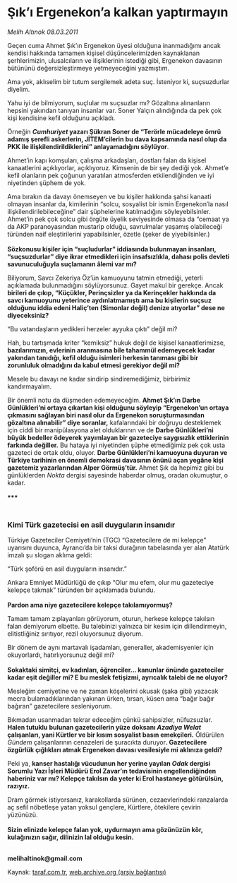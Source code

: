 # Şık’ı Ergenekon’a kalkan yaptırmayın

*Melih Altınok 08.03.2011*

<div class="yazi"><p>Geçen cuma Ahmet Şık’ın Ergenekon üyesi olduğuna inanmadığımı ancak kendisi hakkında tamamen kişisel düşüncelerimizden kaynaklanan şerhlerimizin, ulusalcıların ve ilişiklerinin istediği gibi, Ergenekon davasının bütününü değersizleştirmeye yetmeyeceğini yazmıştım.</p>
<p>Ama yok, aklıselim bir tutum sergilemek adeta suç. İsteniyor ki, suçsuzdurlar diyelim.</p>
<p>Yahu iyi de bilmiyorum, suçlular mı suçsuzlar mı? Gözaltına alınanların hepsini yakından tanıyan insanlar var. Soner Yalçın alındığında da pek çok kişi kendisine kefil olduğunu açıkladı. </p>
<p>Örneğin <b><i>Cumhuriyet</i> yazarı Şükran Soner de “Terörle mücadeleye ömrü adamış şerefli askerlerin, JİTEM’cilerin bu dava kapsamında nasıl olup da PKK ile ilişkilendirildiklerini” anlayamadığını söylüyor</b>.</p>
<p>Ahmet’in kapı komşuları, çalışma arkadaşları, dostları falan da kişisel kanaatlerini açıklıyorlar, açıklıyoruz. Kimsenin de bir şey dediği yok. Ahmet’e kefil olanların pek çoğunun yaratılan atmosferden etkilendiğinden ve iyi niyetinden şüphem de yok. </p>
<p>Ama bırakın da davayı önemseyen ve bu kişiler hakkında şahsi kanaati olmayan insanlar da, kimilerinin “solcu, sosyalist bir ismin Ergenekon’la nasıl ilişkilendirilebileceğine” dair şüphelerine katılmadığını söyleyebilsinler. Ahmet’in pek çok solcu gibi örgüte üyelik seviyesinde olmasa da “cemaat ya da AKP paranoyasından mustarip olduğu, savrulmalar yaşamış olabileceği türünden naif eleştirilerini yapabilsinler, özetle (şeker de yiyebilsinler.)<br/><br/><b>Sözkonusu kişiler için “suçludurlar” iddiasında bulunmayan insanları, “suçsuzdurlar” diye ikrar etmedikleri için insafsızlıkla, dahası polis devleti savunuculuğuyla suçlamanın âlemi var mı?</b></p>
<p>Biliyorum, Savcı Zekeriya Öz’ün kamuoyunu tatmin etmediği, yeterli açıklamada bulunmadığını söylüyorsunuz. Gayet makul bir gerekçe. Ancak <b>birileri de çıkıp, “Küçükler, Perinçsizler ya da Kerinçekler hakkında da savcı kamuoyunu yeterince aydınlatmamıştı ama bu kişilerin suçsuz olduğunu iddia edeni Haliç’ten (Simonlar değil) denize atıyorlar” dese ne diyeceksiniz?</b></p>
<p>“Bu vatandaşların yedikleri herzeler ayyuka çıktı” değil mi?</p>
<p>Hah, bu tartışmada kriter “kemiksiz” hukuk değil de kişisel kanaatlerimizse, <b>bazılarımızın, evlerinin aranmasına bile tahammül edemeyecek kadar yakından tanıdığı, kefil olduğu isimleri herkesin tanıması gibi bir zorunluluk olmadığını da kabul etmesi gerekiyor değil mi?</b></p>
<p>Mesele bu davayı ne kadar sindirip sindiremediğimiz, birbirimiz kandırmayalım.</p>
<p>Bir önemli notu da düşmeden edemeyeceğim. <b>Ahmet Şık’ın Darbe Günlükleri’ni ortaya çıkartan kişi olduğunu söyleyip “Ergenekon’un ortaya çıkmasını sağlayan biri nasıl olur da Ergenekon soruşturmasından gözaltına alınabilir” diye soranlar,</b> kafalarındaki bir doğruyu desteklemek için ciddi bir manipülasyona alet olduklarının ve de <b>Darbe Günlükleri’ni büyük bedeller ödeyerek yayımlayan bir gazeteciye saygısızlık ettiklerinin farkında değiller.</b> Bu hataya iyi niyetinden şüphe etmediğimiz pek çok usta gazeteci de ortak oldu, oluyor. <b>Darbe Günlükleri’ni kamuoyuna duyuran ve Türkiye tarihinin en önemli demokrasi davasının önünü açan yegâne kişi gazetemiz yazarlarından Alper Görmüş’tür.</b> Ahmet Şık da hepimiz gibi bu günlüklerden <i>Nokta</i> dergisi sayesinde haberdar olmuş, oradan okumuştur, o kadar.<br/><br/><b>***<br/></b></p>
<h3><br/>Kimi Türk gazetecisi en asil duyguların insanıdır</h3>
<p>Türkiye Gazeteciler Cemiyeti’nin (TGC) “Gazetecilere de mi kelepçe” uyarısını duyunca, Ayrancı’da bir taksi durağının tabelasında yer alan Atatürk imzalı şu slogan aklıma geldi:</p>
<p>“Türk şoförü en asil duyguların insanıdır.” </p>
<p>Ankara Emniyet Müdürlüğü de çıkıp “Olur mu efem, olur mu gazeteciye kelepçe takmak” türünden bir açıklamada bulundu.<br/><br/><b>Pardon ama niye gazetecilere kelepçe takılamıyormuş? </b></p>
<p>Tamam tamam zıplayanları görüyorum, oturun, herkese kelepçe takılsın falan demiyorum elbette. Bu talebinizi yalnızca bir kesim için dillendirmeyin, elitistliğiniz sırıtıyor, rezil oluyorsunuz diyorum. </p>
<p>Bir dönem de aynı martavalı işadamları, generaller, akademisyenler için okuyorlardı, hatırlıyorsunuz değil mi?<br/><br/><b>Sokaktaki simitçi, ev kadınları, öğrenciler... kanunlar önünde gazeteciler kadar eşit değiller mi? E bu meslek fetişizmi, ayrıcalık talebi de ne oluyor?</b></p>
<p>Mesleğim cemiyetine ve ne zaman köşelerini okusak (şaka gibi) yazacak mecra bulamadıklarından yakınan ürken, tırsan, küsen ama “bağır bağır bağıran” gazetecilere sesleniyorum.</p>
<p>Bıkmadan usanmadan tekrar edeceğim çünkü sahipsizler, nüfuzsuzlar. <b>Halen tutuklu bulunan gazetecilerin yüze doksanı <i>Azadiya Welat</i> çalışanları, yani Kürtler ve bir kısım sosyalist basın emekçileri.</b> Öldürülen <i>Gündem</i> çalışanlarının cenazeleri de şuracıkta duruyor<b>. Gazetecilere özgürlük çığlıkları atmak Ergenekon davası vesilesiyle mi aklınıza geldi?</b> </p>
<p>Peki ya, <b>kanser hastalığı vücudunun her yerine yayılan <i>Odak</i> dergisi Sorumlu Yazı İşleri Müdürü Erol Zavar’ın tedavisinin engellendiğinden haberiniz var mı? Kelepçe takılsın da yeter ki Erol hastaneye götürülsün, razıyız.</b></p>
<p>Dram görmek istiyorsanız, karakollarda sürünen, cezaevlerindeki ranzalarda aç sefil nöbetleşe yatan yoksul gençlere, Kürtlere, ötekilere çevirin yüzünüzü. <br/><br/><b>Sizin elinizde kelepçe falan yok, uydurmayın ama gözünüzün kör, kulağınızın sağır, dilinizin lal olduğu kesin. </b></p>
<p><b><br/>melihaltinok@gmail.com</b></p>
</div>

Kaynak: [taraf.com.tr](http://www.taraf.com.tr/melih-altinok/makale-sik-i-ergenekon-a-kalkan-yaptirmayin.htm), [web.archive.org (arşiv bağlantısı)](http://web.archive.org/web/20130911220636/http://www.taraf.com.tr/melih-altinok/makale-sik-i-ergenekon-a-kalkan-yaptirmayin.htm)
